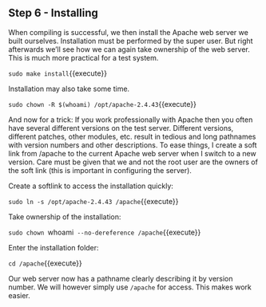 ## Step 6 - Installing

When compiling is successful, we then install the Apache web server we built ourselves. Installation must be performed by the super user. But right afterwards we’ll see how we can again take ownership of the web server. This is much more practical for a test system.

`sudo make install`{{execute}}

Installation may also take some time.

`sudo chown -R $(whoami) /opt/apache-2.4.43`{{execute}}

And now for a trick: If you work professionally with Apache then you often have several different versions on the test server. Different versions, different patches, other modules, etc. result in tedious and long pathnames with version numbers and other descriptions. To ease things, I create a soft link from /apache to the current Apache web server when I switch to a new version. Care must be given that we and not the root user are the owners of the soft link (this is important in configuring the server).

Create a softlink to access the installation quickly:

`sudo ln -s /opt/apache-2.4.43 /apache`{{execute}}

Take ownership of the installation:

`sudo chown `whoami` --no-dereference /apache`{{execute}}

Enter the installation folder:

`cd /apache`{{execute}}

Our web server now has a pathname clearly describing it by version number. We will however simply use `/apache` for access. This makes work easier.
